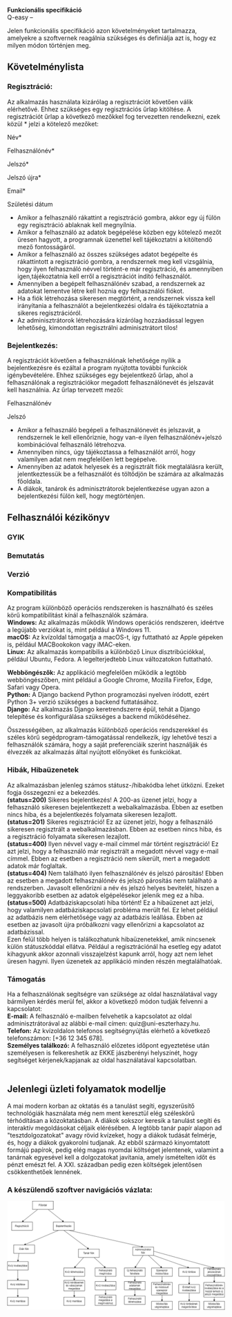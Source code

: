 <b>Funkcionális specifikáció</b>
<br />
Q-easy – <p></p>

Jelen funkcionális specifikáció azon követelményeket tartalmazza, amelyekre
a szoftvernek reagálnia szükséges és definiálja azt is, hogy ez milyen
módon történjen meg.

<h2>Követelménylista</h2>
<h3><b>Regisztráció:</b></h3>
Az alkalmazás használata kizárólag a regisztrációt követően válik elérhetővé.
Ehhez szükséges egy regisztrációs űrlap kitöltése. A regisztrációt űrlap
a következő mezőkkel fog tervezetten rendelkezni, ezek közül * jelzi a kötelező
mezőket:

Név*

Felhasználónév*

Jelszó*

Jelszó újra*

Email*

Születési dátum

* Amikor a felhasználó rákattint a regisztráció gombra, akkor egy új fülön
egy regisztráció ablaknak kell megnyílnia.
* Amikor a felhasználó az adatok begépelése közben egy kötelező mezőt üresen
hagyott, a programnak üzenettel kell tájékoztatni a kitöltendő mező fontosságáról.
* Amikor a felhasználó az összes szükséges adatot begépelte és rákattintott a
regisztráció gombra, a rendszernek meg kell vizsgálnia, hogy ilyen felhasználó
névvel történt-e már regisztráció, és amennyiben igen,tájékoztatnia kell erről
a regisztrációt indító felhasználót.
* Amennyiben a begépelt felhasználónév szabad, a rendszernek az adatokat lementve
létre kell hoznia egy felhasználói fiókot.
* Ha a fiók létrehozása sikeresen megtörtént, a rendszernek vissza kell irányítania
a felhasználót a bejelentkezési oldalra és tájékoztatnia a sikeres regisztrációról.
* Az adminisztrátorok létrehozására kizárólag hozzáadással legyen lehetőség, kimondottan
regisztrálni adminisztrátort tilos!

<h3><b>Bejelentkezés:</b></h3>
A regisztrációt követően a felhasználónak lehetősége nyílik a bejelentkezésre
és ezáltal a program nyújtotta további funkciók igénybevételére. Ehhez szükséges
egy bejelentkező űrlap, ahol a felhasználónak a regisztrációkor megadott
felhasználónevét és jelszavát kell használnia. Az űrlap tervezett mezői:

Felhasználónév

Jelszó

* Amikor a felhasználó begépeli a felhasználónevét és jelszavát, a rendszernek
le kell ellenőriznie, hogy van-e ilyen felhasználónév+jelszó kombinációval
felhasználó létrehozva.
* Amennyiben nincs, úgy tájékoztassa a felhasználót arról, hogy valamilyen adat
nem megfelelően lett begépelve.
* Amennyiben az adatok helyesek és a regisztrált fiók megtalálásra került,
jelentkeztessük be a felhasználót és töltődjön be számára az alkalmazás főoldala.
* A diákok, tanárok és adminisztrátorok bejelentkezése ugyan azon a bejelentkezési
fülön kell, hogy megtörténjen.
<h2>Felhasználói kézikönyv</h2>

<h3><b>GYIK</b></h3>

<h3><b>Bemutatás</b></h3>

<h3><b>Verzió</b></h3>

<h3><b>Kompatibilitás</b></h3>
Az program különböző operációs rendszereken is használható és széles körű kompatibilitást kínál a felhasználók számára.<br>
<b>Windows:</b> Az alkalmazás működik Windows operációs rendszeren, ideértve a legújabb verziókat is, mint például a Windows 11.<br>
<b>macOS:</b> Az kvízoldal támogatja a macOS-t, így futtatható az Apple gépeken is, például MACBookokon vagy iMAC-eken.<br>
<b>Linux:</b> Az alkalmazás kompatibilis a különböző Linux disztribúciókkal, például Ubuntu, Fedora. A legelterjedtebb Linux változatokon futtatható.<br>

<b>Webböngészők:</b> Az applikáció megfelelően működik a legtöbb webböngészőben, mint például a Google Chrome, Mozilla Firefox, Edge, Safari vagy Opera.<br>
<b>Python:</b> A Django backend Python programozási nyelven íródott, ezért Python 3+ verzió szükséges a backend futtatásához.<br>
<b>Django:</b> Az alkalmazás Django keretrendszerre épül, tehát a Django telepítése és konfigurálása szükséges a backend működéséhez.

Összességében, az alkalmazás különböző operációs rendszerekkel és széles körű segédprogram-támogatással rendelkezik, így lehetővé teszi a felhasználók számára, hogy a saját preferenciáik szerint használják és élvezzék az alkalmazás által nyújtott előnyöket és funkciókat.

<h3><b>Hibák, Hibaüzenetek</b></h3>
Az alkalmazásban jelenleg számos státusz-/hibakódba lehet ütközni. Ezeket fogja összegezni ez a bekezdés.<br>
<b>(status=200)</b> Sikeres bejelentkezés! A 200-as üzenet jelzi, hogy a felhasználó sikeresen bejelentkezett a webalkalmazásba. Ebben az esetben nincs hiba, és a bejelentkezés folyamata sikeresen lezajlott.<br>
<b>(status=201)</b> Sikeres regisztráció! Ez az üzenet jelzi, hogy a felhasználó sikeresen regisztrált a webalkalmazásban. Ebben az esetben nincs hiba, és a regisztráció folyamata sikeresen lezajlott.<br>
<b>(status=400)</b> Ilyen névvel vagy e-mail címmel már történt regisztráció! Ez azt jelzi, hogy a felhasználó már regisztrált a megadott névvel vagy e-mail címmel. Ebben az esetben a regisztráció nem sikerült, mert a megadott adatok már foglaltak.<br>
<b>(status=404)</b> Nem található ilyen felhasználónév és jelszó párosítás! Ebben az esetben a megadott felhasználónév és jelszó párosítás nem található a rendszerben. Javasolt ellenőrizni a név és jelszó helyes bevitelét, hiszen a leggyakoribb esetben az adatok elgépelésekor jelenik meg ez a hiba.<br>
<b>(status=500)</b> Adatbáziskapcsolati hiba történt! Ez a hibaüzenet azt jelzi, hogy valamilyen adatbáziskapcsolati probléma merült fel. Ez lehet például az adatbázis nem elérhetősége vagy az adatbázis leállása. Ebben az esetben az javasolt újra próbálkozni vagy ellenőrizni a kapcsolatot az adatbázissal.<br>
Ezen felül több helyen is találkozhatunk hibaüzenetekkel, amik nincsenek külön státuszkóddal ellátva. Például a regisztrációnál ha esetleg egy adatot kihagyunk akkor azonnali visszajelzést kapunk arról, hogy azt nem lehet üresen hagyni. Ilyen üzenetek az applikáció minden részén megtalálhatóak.
<h3><b>Támogatás</b></h3>
Ha a felhasználónak segítségre van szüksége az oldal használatával vagy bármilyen kérdés merül fel, akkor a következő módon tudják felvenni a kapcsolatot: <br>
<b>E-mail:</b> A felhasználó e-mailben felvehetik a kapcsolatot az oldal adminisztrátorával az alábbi e-mail címen: quiz@uni-eszterhazy.hu.<br>
<b>Telefon:</b> Az kvízoldalon telefonos segítségnyújtás elérhető a következő telefonszámon: [+36 12 345 678].<br>
<b>Személyes találkozó:</b> A felhasználó előzetes időpont egyeztetése után személyesen is felkereshetik az EKKE jászberényi helyszínét, hogy segítséget kérjenek/kapjanak az oldal használatával kapcsolatban.<br>
<br>


<h2>Jelenlegi üzleti folyamatok modellje</h2>

A mai modern korban az oktatás és a tanulást segíti, egyszerűsítő technológiák használata
még nem ment keresztül elég széleskörű térhódításan a közoktatásban. A diákok sokszor keresik
a tanulást segíti és interaktív megoldásokat céljaik elérésében. A legtöbb tanár papír alapon
ad "tesztdolgozatokat" avagy rövid kvízeket, hogy a diákok tudását felmérje, és, hogy a diákok
gyakorolni tudjanak. Az ebből származó kinyomtatott formájú papírok, pedig elég magas nyomdai
költséget jelentenek, valamint a tanárnak egyesével kell a dolgozatokat javítania, amely ismételten
időt és pénzt emészt fel. A XXI. században pedig ezen költségek jelentősen csökkenthetőek lennének.


<h3><b>A készülendő szoftver navigációs vázlata:</b></h3>


![Navigációs vázlat](./Diagramms/navigacios_vazlat.png)